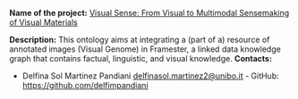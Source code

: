 **Name of the project:** [Visual Sense: From Visual to Multimodal Sensemaking of Visual Materials](https://github.com/delfimpandiani/visualsense/)

**Description:** 
This ontology aims at integrating a (part of a) resource of annotated images (Visual Genome) in Framester, a linked data knowledge graph that contains factual, linguistic, and visual knowledge.
**Contacts:**
* Delfina Sol Martinez Pandiani <delfinasol.martinez2@unibo.it> - GitHub: https://github.com/delfimpandiani
